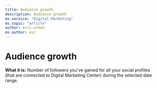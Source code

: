 ```yaml
---
title: Audience growth
description: Audience growth
ms.service: "Digital-Marketing"
ms.topic: "article"
author: eric-urban
ms.author: eur
---
```


# Audience growth

**What it is:**  Number of followers you’ve gained for all your social profiles (that are connected to Digital Marketing Center) during the selected date range.



